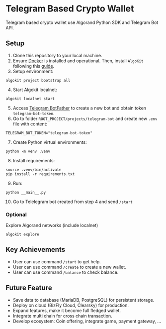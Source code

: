 # Telegram Based Crypto Wallet

Telegram based crypto wallet use Algorand Python SDK and Telegram Bot API.

## Setup

1. Clone this repository to your local machine.
2. Ensure [Docker](https://www.docker.com/) is installed and operational. Then, install `AlgoKit` following this [guide](https://github.com/algorandfoundation/algokit-cli#install).
3. Setup environment:
```shell
algokit project bootstrap all
```

4. Start Algokit localnet:
```shell
algokit localnet start
```

5. Access [Telegram BotFather](https://t.me/BotFather) to create a new bot and obtain token `telegram-bot-token`.
6. Go to folder `ROOT_PROJECT/projects/telegram-bot` and create new `.env` file with content:
```shell
TELEGRAM_BOT_TOKEN="telegram-bot-token"
```

7. Create Python virtual environments:
```shell
python -m venv .venv
```

8. Install requirements:
```shell
source .venv/bin/activate
pip install -r requirements.txt
```

9. Run:
```shell
python __main__.py
```

10. Go to Telelegram bot created from step 4 and send `/start`

### Optional

Explore Algorand networks (include localnet)
```shell
algokit explore
```

## Key Achievements

- User can use command `/start` to get help.
- User can use command `/create` to create a new wallet.
- User can use command `/balance` to check balance.

## Future Feature

- Save data to database (MariaDB, PostgreSQL) for persistent storage.
- Deploy on cloud (BizFly Cloud, Clearsky) for production.
- Expand features, make it become full fledged wallet.
- Integrate multi chain for cross chain transaction.
- Develop ecosystem: Coin offering, integrate game, payment gateway, ...